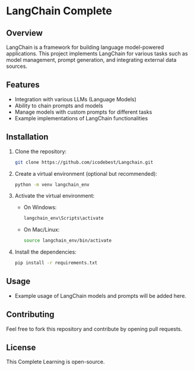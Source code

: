 # LangChain Complete

## Overview
LangChain is a framework for building language model-powered applications. This project implements LangChain for various tasks such as model management, prompt generation, and integrating external data sources.

## Features
- Integration with various LLMs (Language Models)
- Ability to chain prompts and models
- Manage models with custom prompts for different tasks
- Example implementations of LangChain functionalities

## Installation
1. Clone the repository:
   ```bash
   git clone https://github.com/icodebest/Langchain.git
   ```

2. Create a virtual environment (optional but recommended):
   ```bash
   python -m venv langchain_env
   ```

3. Activate the virtual environment:
   - On Windows:
     ```bash
     langchain_env\Scripts\activate
     ```
   - On Mac/Linux:
     ```bash
     source langchain_env/bin/activate
     ```

4. Install the dependencies:
   ```bash
   pip install -r requirements.txt
   ```

## Usage
- Example usage of LangChain models and prompts will be added here.

## Contributing
Feel free to fork this repository and contribute by opening pull requests.

## License
This Complete Learning is open-source.
```

